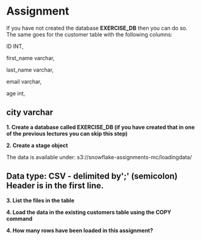 # Assignment

If you have not created the database **EXERCISE_DB** then you can do so. The same goes for the customer table with the following columns:

ID INT,

first_name varchar,

last_name varchar,

email varchar,

age int,

city varchar
-
**1. Create a database called EXERCISE_DB (if you have created that in one of the previous lectures you can skip this step)**

**2. Create a stage object**

The data is available under: s3://snowflake-assignments-mc/loadingdata/

Data type: CSV - 
delimited by';' (semicolon) 
Header is in the first line.
-
**3. List the files in the table**

**4. Load the data in the existing customers table using the COPY command**

**4. How many rows have been loaded in this assignment?**
